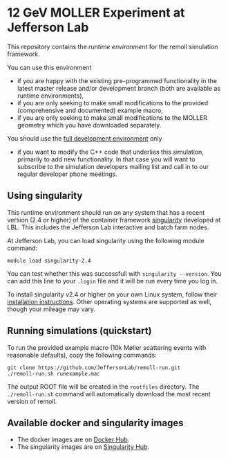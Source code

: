 # 12 GeV MOLLER Experiment at Jefferson Lab

This repository contains the *runtime environment* for the remoll simulation framework.

You can use this environment
* if you are happy with the existing pre-programmed functionality in the latest master release and/or development branch (both are available as runtime environments),
* if you are only seeking to make small modifications to the provided (comprehensive and documented) example macro,
* if you are only seeking to make small modifications to the MOLLER geometry which you have downloaded separately.

You should use the [full development environment](https://github.com/JeffersonLab/remoll) only
* if you want to modify the C++ code that underlies this simulation, primarily to add new functionality.
In that case you will want to subscribe to the simulation developers mailing list and call in to our regular developer phone meetings.

## Using singularity

This runtime environment should run on any system that has a recent version (2.4 or higher) of the container framework [singularity](http://singularity.lbl.gov/) developed at LBL. This includes the Jefferson Lab interactive and batch farm nodes.

At Jefferson Lab, you can load singularity using the following module command:
```
module load singularity-2.4
```
You can test whether this was successfull with `singularity --version`. You can add this line to your `.login` file and it will be run every time you log in.

To install singularity v2.4 or higher on your own Linux system, follow their [installation instructions](http://singularity.lbl.gov/install-linux). Other operating systems are supported as well, though your mileage may vary.

## Running simulations (quickstart)
To run the provided example macro (10k Møller scattering events with reasonable defaults), copy the following commands:
```
git clone https://github.com/JeffersonLab/remoll-run.git
./remoll-run.sh runexample.mac
```
The output ROOT file will be created in the `rootfiles` directory. The `./remoll-run.sh` command will automatically download the most recent version of remoll.

## Available docker and singularity images
* The docker images are on [Docker Hub](https://hub.docker.com/r/jeffersonlab/remoll/tags/).
* The singularity images are on [Singularity Hub](https://www.singularity-hub.org/collections/241).
